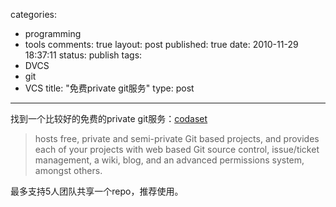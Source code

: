 categories: 
  - programming
  - tools
comments: true
layout: post
published: true
date: 2010-11-29 18:37:11
status: publish
tags: 
  - DVCS
  - git
  - VCS
title: "免费private git服务"
type: post
---

找到一个比较好的免费的private git服务：<a href="http://codaset.com" target="_blank">codaset</a>

> hosts free, private and semi-private Git based projects, and provides each of your projects with web based Git source control, issue/ticket management, a wiki, blog, and an advanced permissions system, amongst others.

最多支持5人团队共享一个repo，推荐使用。
